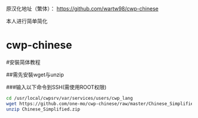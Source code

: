 原汉化地址（繁体）：
https://github.com/wartw98/cwp-chinese

本人进行简单简化

# cwp-chinese  
#安裝简体教程
  
##需先安裝wget与unzip  

###输入以下命令到SSH(需使用ROOT权限)  
  
```Bash
cd /usr/local/cwpsrv/var/services/users/cwp_lang
wget https://github.com/one-mo/cwp-chinese/raw/master/Chinese_Simplified.zip
unzip Chinese_Simplified.zip
```
